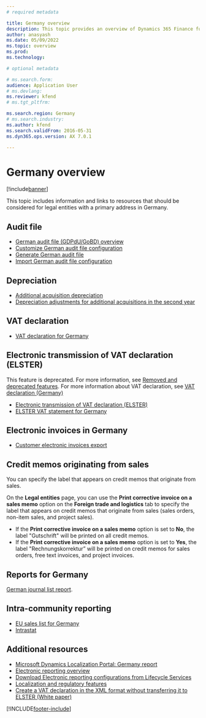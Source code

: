 ```yaml
---
# required metadata

title: Germany overview
description: This topic provides an overview of Dynamics 365 Finance functionality that is specific to Germany.
author: anasyash
ms.date: 05/09/2022
ms.topic: overview
ms.prod: 
ms.technology: 

# optional metadata

# ms.search.form:
audience: Application User
# ms.devlang: 
ms.reviewer: kfend
# ms.tgt_pltfrm: 

ms.search.region: Germany
# ms.search.industry: 
ms.author: kfend
ms.search.validFrom: 2016-05-31
ms.dyn365.ops.version: AX 7.0.1

---
```


# Germany overview

[!include[banner](../includes/banner.md)]

This topic includes information and links to resources that should be considered for legal entities with a primary address in Germany.

## Audit file
- [German audit file (GDPdU/GoBD) overview](emea-deu-gdpdu-audit-data-export.md)
- [Customize German audit file configuration](tasks/customize-german-audit-file-configuration.md)
- [Generate German audit file](tasks/german-audit-file.md)
- [Import German audit file configuration](tasks/import-german-audit-file-configuration.md)

## Depreciation
-   [Additional acquisition depreciation](emea-deu-additional-acquisition-depreciation.md)
-   [Depreciation adjustments for additional acquisitions in the second year](tasks/de-00002-depreciation.md)

## VAT declaration 
-   [VAT declaration for Germany](emea-deu-vat-declaration-germany.md)

## Electronic transmission of VAT declaration (ELSTER)
This feature is deprecated. For more information, see [Removed and deprecated features](../get-started/removed-deprecated-features-finance.md#elster-declaration-for-germany-design-based-on-reporting-codes). For more information about VAT declaration, see [VAT declaration (Germany)](emea-deu-vat-declaration-germany.md)
- [Electronic transmission of VAT declaration (ELSTER)](tasks/de-00003-electronic-transmission-elster.md)
- [ELSTER VAT statement for Germany](emea-de-vat-declaration.md)

## Electronic invoices in Germany
- [Customer electronic invoices export](emea-deu-e-invoices.md)

## Credit memos originating from sales
You can specify the label that appears on credit memos that originate from sales.

On the **Legal entities** page, you can use the **Print corrective invoice on a sales memo** option on the **Foreign trade and logistics** tab to specify the label that appears on credit memos that originate from sales (sales orders, non-item sales, and project sales).

-   If the **Print corrective invoice on a sales memo** option is set to **No**, the label "Gutschrift" will be printed on all credit memos.
-   If the **Print corrective invoice on a sales memo** option is set to **Yes**, the label "Rechnungskorrektur” will be printed on credit memos for sales orders, free text invoices, and project invoices.


## Reports for Germany
[German journal list report](emea-deu-journal-list-report.md).

## Intra-community reporting
-   [EU sales list for Germany](emea-deu-eu-sales-list.md)
-   [Intrastat](emea-deu-intrastat.md)

## Additional resources
- [Microsoft Dynamics Localization Portal: Germany report](https://mbs.microsoft.com/files/customer/AX/Support/supportnews/Germany.html)
- [Electronic reporting overview](../../fin-ops-core/dev-itpro/analytics/general-electronic-reporting.md)
- [Download Electronic reporting configurations from Lifecycle Services](../../fin-ops-core/dev-itpro/analytics/download-electronic-reporting-configuration-lcs.md)
- [Localization and regulatory features](../../fin-ops-core/dev-itpro/lcs-solutions/country-region.md?toc=%2ffin-and-ops%2ftoc.json)
- [Create a VAT declaration in the XML format without transferring it to ELSTER (White paper)](https://www.microsoft.com/download/details.aspx?id=101929)


[!INCLUDE[footer-include](../../includes/footer-banner.md)]
